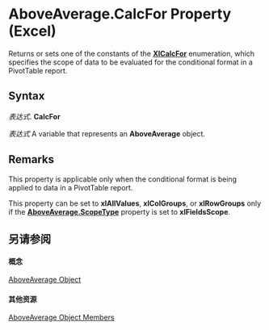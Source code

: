 
# AboveAverage.CalcFor Property (Excel)

Returns or sets one of the constants of the  **[XlCalcFor](81a6cf29-8ecb-1153-d908-587d3ffe87da.md)** enumeration, which specifies the scope of data to be evaluated for the conditional format in a PivotTable report.


## Syntax

 _表达式_. **CalcFor**

 _表达式_ A variable that represents an **AboveAverage** object.


## Remarks

This property is applicable only when the conditional format is being applied to data in a PivotTable report.

This property can be set to  **xlAllValues**, **xlColGroups**, or **xlRowGroups** only if the **[AboveAverage.ScopeType](e2cc03b3-82ef-215a-3075-61730de281f6.md)** property is set to **xlFieldsScope**.


## 另请参阅


#### 概念


[AboveAverage Object](dd4ea82f-7986-5d6f-2b0e-fe0ca38226e2.md)
#### 其他资源


[AboveAverage Object Members](http://msdn.microsoft.com/library/85828a41-ce2a-4979-8918-3adaed2f5661%28Office.15%29.aspx)